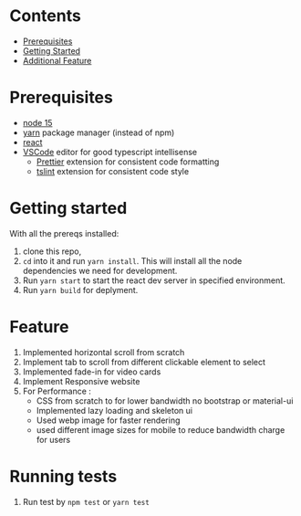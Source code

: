 # Contents

- [Prerequisites](#prerequisites)
- [Getting Started](#getting-started)
- [Additional Feature](#feature)

# Prerequisites

- [node 15](https://nodejs.org/en/download/)
- [yarn](https://yarnpkg.com/en/docs/install) package manager (instead of npm)
- [react](https://reactjs.org/)
- [VSCode](https://code.visualstudio.com/download) editor for good typescript intellisense
  - [Prettier](https://marketplace.visualstudio.com/items?itemName=esbenp.prettier-vscode) extension for consistent code formatting
  - [tslint](https://marketplace.visualstudio.com/items?itemName=eg2.tslint) extension for consistent code style
 

# Getting started

With all the prereqs installed:

1.  clone this repo,
2.  `cd` into it and run `yarn install`. This will install all the node dependencies we need for development.
3.  Run `yarn start` to start the react dev server in specified environment.
5.  Run `yarn build` for deplyment.


# Feature

1. Implemented horizontal scroll from scratch
2. Implement tab to scroll from different clickable element to select
2. Implemented fade-in for video cards
3. Implement Responsive website
4. For Performance :
    - CSS from scratch to for lower bandwidth no bootstrap or material-ui
    - Implemented lazy loading and skeleton ui
    - Used webp image for faster rendering
    - used different image sizes for mobile to reduce bandwidth charge for users

# Running tests
1. Run test by `npm test` or `yarn test`